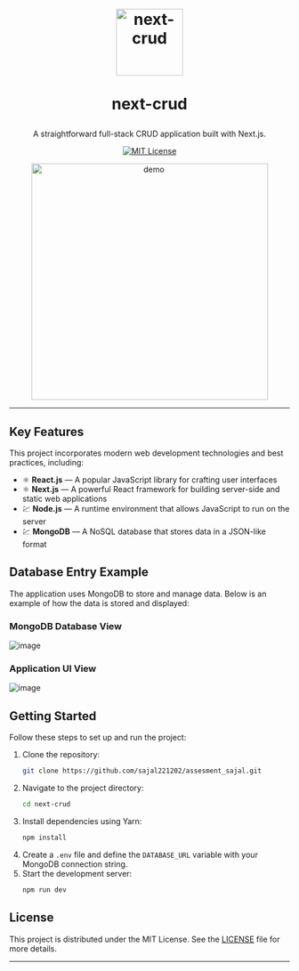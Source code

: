 # <p align="center"><br><img src="https://user-images.githubusercontent.com/23246257/114189767-8e43b980-9918-11eb-8e3d-f925b2a72032.png" alt="next-crud" width="120"><br><br>next-crud</p>

<p align="center">A straightforward full-stack CRUD application built with Next.js.</p>

<p align="center">
  <a href="https://opensource.org/licenses/MIT">
    <img src="https://img.shields.io/badge/License-MIT-blue.svg" alt="MIT License">
  </a>
</p>

<div align="center">
  <img src="https://user-images.githubusercontent.com/23246257/114190373-3c4f6380-9919-11eb-8e78-0350c2302d6b.gif" alt="demo" height="425">
</div>

---

## Key Features

This project incorporates modern web development technologies and best practices, including:

- ⚛️ **React.js** — A popular JavaScript library for crafting user interfaces  
- ⚛️ **Next.js** — A powerful React framework for building server-side and static web applications  
- 💹 **Node.js** — A runtime environment that allows JavaScript to run on the server  
- 💹 **MongoDB** — A NoSQL database that stores data in a JSON-like format  

## Database Entry Example

The application uses MongoDB to store and manage data. Below is an example of how the data is stored and displayed:

### **MongoDB Database View**
![image](https://github.com/user-attachments/assets/15827410-61bd-4a66-8d8e-e10a4d5da0b1)


### **Application UI View**
![image](https://github.com/user-attachments/assets/4a919b52-0f40-4917-a29f-5d93f0ef7578)

## Getting Started

Follow these steps to set up and run the project:

1. Clone the repository:  
   ```sh
   git clone https://github.com/sajal221202/assesment_sajal.git
   ```
2. Navigate to the project directory:  
   ```sh
   cd next-crud
   ```
3. Install dependencies using Yarn:  
   ```sh
   npm install
   ```
4. Create a `.env` file and define the `DATABASE_URL` variable with your MongoDB connection string.
5. Start the development server:  
   ```sh
   npm run dev
   ```

## License

This project is distributed under the MIT License. See the [LICENSE](https://opensource.org/licenses/MIT) file for more details.

---

